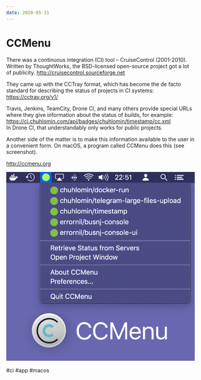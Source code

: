 ```yaml
---
date: 2020-05-31
---
```


# CCMenu

There was a continuous integration (CI) tool – CruiseControl (2001-2010).
Written by ThoughtWorks, the BSD-licensed open-source project got a lot of publicity.
http://cruisecontrol.sourceforge.net

They came up with the CCTray format, which has become the de facto standard for describing the status of projects in CI systems:
https://cctray.org/v1/

Travis, Jenkins, TeamCity, Drone CI, and many others provide special URLs where they give information about the status of builds, for example:
https://ci.chuhlomin.com/api/badges/chuhlomin/timestamp/cc.xml  
In Drone CI, that understandably only works for public projects.

Another side of the matter is to make this information available to the user in a convenient form.
On macOS, a program called CCMenu does this (see screenshot).

http://ccmenu.org

![CCMenu promo](ccmenu.png "CCMenu promo")

#ci #app #macos

